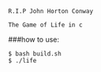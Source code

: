```
R.I.P John Horton Conway

The Game of Life in c
```

###how to use:
```
$ bash build.sh
$ ./life
```
